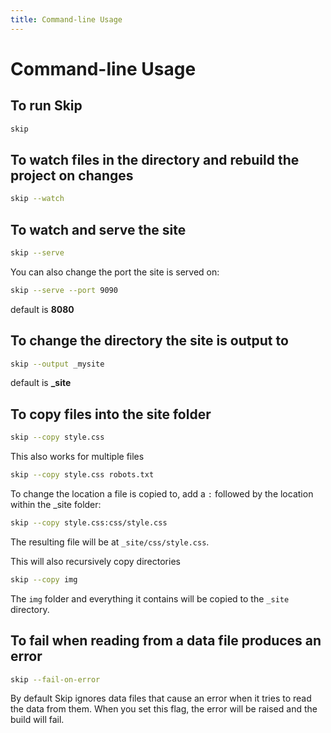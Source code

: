 ```yaml
---
title: Command-line Usage
---
```


# Command-line Usage

## To run Skip 

``` bash
skip
```

## To watch files in the directory and rebuild the project on changes

``` bash
skip --watch
```

## To watch and serve the site

``` bash
skip --serve
```

You can also change the port the site is served on:

``` bash
skip --serve --port 9090
```

default is **8080**

## To change the directory the site is output to

``` bash
skip --output _mysite
```

default is **_site**

## To copy files into the site folder

``` bash
skip --copy style.css
```

This also works for multiple files

``` bash
skip --copy style.css robots.txt
```

To change the location a file is copied to, add a `:` followed by the location within the _site folder:

``` bash
skip --copy style.css:css/style.css
```

The resulting file will be at `_site/css/style.css`.

This will also recursively copy directories

``` bash
skip --copy img
```

The `img` folder and everything it contains will be copied to the `_site` directory.

## To fail when reading from a data file produces an error

``` bash
skip --fail-on-error
```

By default Skip ignores data files that cause an error when it tries to read the data from them.
When you set this flag, the error will be raised and the build will fail.
